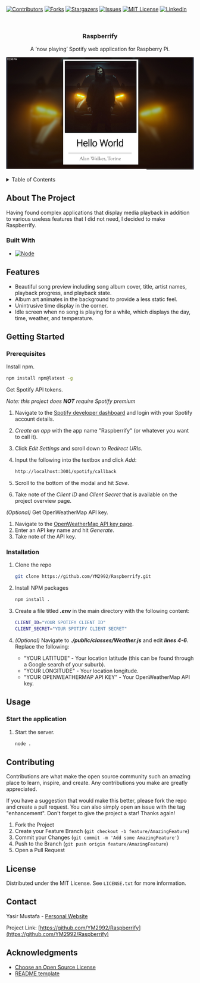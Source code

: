<!-- PROJECT SHIELDS -->
[![Contributors][contributors-shield]][contributors-url]
[![Forks][forks-shield]][forks-url]
[![Stargazers][stars-shield]][stars-url]
[![Issues][issues-shield]][issues-url]
[![MIT License][license-shield]][license-url]
[![LinkedIn][linkedin-shield]][linkedin-url]

<!-- PROJECT LOGO -->
<br />
<div align="center">
  <h3 align="center">Raspberrify</h3>

  <p align="center">
    A ‘now playing’ Spotify web application for Raspberry Pi.
  </p>
</div>

![](preview-image.jpg)

<!-- TABLE OF CONTENTS -->
<details>
  <summary>Table of Contents</summary>
  <ol>
    <li>
      <a href="#about-the-project">About The Project</a>
      <ul>
        <li><a href="#built-with">Built With</a></li>
      </ul>
    </li>
    <li>
      <a href=#features>Features</a>
    </li>
    <li>
      <a href="#getting-started">Getting Started</a>
      <ul>
        <li><a href="#prerequisites">Prerequisites</a></li>
        <li><a href="#installation">Installation</a></li>
      </ul>
    </li>
    <li><a href="#usage">Usage</a></li>
    <li><a href="#contributing">Contributing</a></li>
    <li><a href="#license">License</a></li>
    <li><a href="#contact">Contact</a></li>
    <li><a href="#acknowledgments">Acknowledgments</a></li>
  </ol>
</details>

<!-- ABOUT THE PROJECT -->
## About The Project

Having found complex applications that display media playback in addition to various useless features that I did not need, I decided to make Raspberrify.

### Built With

* [![Node][Node.js]][Node-url]

<!-- FEATURES -->
## Features

* Beautiful song preview including song album cover, title, artist names, playback progress, and playback state.
* Album art animates in the background to provide a less static feel.
* Unintrusive time display in the corner.
* Idle screen when no song is playing for a while, which displays the day, time, weather, and temperature.

<!-- GETTING STARTED -->
## Getting Started

### Prerequisites

Install npm.

  ```sh
  npm install npm@latest -g
  ```

Get Spotify API tokens.

*Note: this project does* ***NOT*** *require Spotify premium*

1. Navigate to the [Spotify developer dashboard](https://developer.spotify.com/dashboard/) and login with your Spotify account details.
2. *Create an app* with the app name "Raspberrify" (or whatever you want to call it).
3. Click *Edit Settings* and scroll down to *Redirect URIs*.
4. Input the following into the textbox and click *Add*:

    ```sh
    http://localhost:3001/spotify/callback
    ```

5. Scroll to the bottom of the modal and hit *Save*.
6. Take note of the *Client ID* and *Client Secret* that is available on the project overview page.

*(Optional)* Get OpenWeatherMap API key.

1. Navigate to the [OpenWeatherMap API key page](https://home.openweathermap.org/api_keys).
2. Enter an API key name and hit *Generate*.
3. Take note of the API key.
  
### Installation

1. Clone the repo

   ```sh
   git clone https://github.com/YM2992/Raspberrify.git
   ```

2. Install NPM packages

   ```sh
   npm install .
   ```

3. Create a file titled ***.env*** in the main directory with the following content:

    ```sh
    CLIENT_ID="YOUR SPOTIFY CLIENT ID"
    CLIENT_SECRET="YOUR SPOTIFY CLIENT SECRET"
    ```

4. *(Optional)* Navigate to ***./public/classes/Weather.js*** and edit ***lines 4-6***. Replace the following:
    * "YOUR LATITUDE" - Your location latitude (this can be found through a Google search of your suburb).
    * "YOUR LONGITUDE" - Your location longitude.
    * "YOUR OPENWEATHERMAP API KEY" - Your OpenWeatherMap API key.

<!-- USAGE EXAMPLES -->
## Usage

### Start the application

1. Start the server.

    ```sh
    node .
    ```

<!-- CONTRIBUTING -->
## Contributing

Contributions are what make the open source community such an amazing place to learn, inspire, and create. Any contributions you make are greatly appreciated.

If you have a suggestion that would make this better, please fork the repo and create a pull request. You can also simply open an issue with the tag "enhancement".
Don't forget to give the project a star! Thanks again!

1. Fork the Project
2. Create your Feature Branch (`git checkout -b feature/AmazingFeature`)
3. Commit your Changes (`git commit -m 'Add some AmazingFeature'`)
4. Push to the Branch (`git push origin feature/AmazingFeature`)
5. Open a Pull Request

<!-- LICENSE -->
## License

Distributed under the MIT License. See `LICENSE.txt` for more information.

<!-- CONTACT -->
## Contact

Yasir Mustafa - [Personal Website](https://yasir.com.au)

Project Link: [https://github.com/YM2992/Raspberrify](https://github.com/YM2992/Raspberrify)

<!-- ACKNOWLEDGMENTS -->
## Acknowledgments

* [Choose an Open Source License](https://choosealicense.com)
* [README template](https://github.com/othneildrew/Best-README-Template)

<!-- MARKDOWN LINKS & IMAGES -->
<!-- https://www.markdownguide.org/basic-syntax/#reference-style-links -->
[contributors-shield]: https://img.shields.io/github/contributors/YM2992/Raspberrify.svg?style=for-the-badge
[contributors-url]: https://github.com/YM2992/Raspberrify/graphs/contributors
[forks-shield]: https://img.shields.io/github/forks/YM2992/Raspberrify.svg?style=for-the-badge
[forks-url]: https://github.com/YM2992/Raspberrify/network/members
[stars-shield]: https://img.shields.io/github/stars/YM2992/Raspberrify.svg?style=for-the-badge
[stars-url]: https://github.com/YM2992/Raspberrify/stargazers
[issues-shield]: https://img.shields.io/github/issues/YM2992/Raspberrify.svg?style=for-the-badge
[issues-url]: https://github.com/YM2992/Raspberrify/issues
[license-shield]: https://img.shields.io/github/license/YM2992/Raspberrify.svg?style=for-the-badge
[license-url]: https://github.com/YM2992/Raspberrify/blob/master/LICENSE.txt
[linkedin-shield]: https://img.shields.io/badge/-LinkedIn-black.svg?style=for-the-badge&logo=linkedin&colorB=555
[linkedin-url]: https://www.linkedin.com/in/yasirmus/
[Node.js]:  https://img.shields.io/badge/Node-233056?style=for-the-badge&logo=node.js&logoColor=339933
[Node-url]: https://nodejs.org/en/
